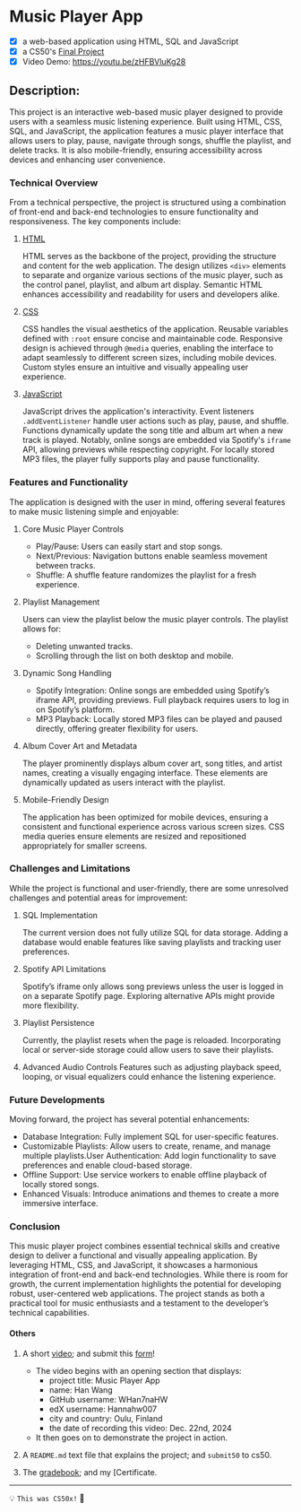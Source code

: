 # Music Player App

- [x] a web-based application using HTML, SQL and JavaScript
- [x] a CS50's [Final Project](https://cs50.harvard.edu/x/2024/project/)
- [x] Video Demo:  <https://youtu.be/zHFBVluKg28>

## Description:

  This project is an interactive web-based music player designed to provide users with a seamless music listening experience. Built using HTML, CSS, SQL, and JavaScript, the application features a music player interface that allows users to play, pause, navigate through songs, shuffle the playlist, and delete tracks. It is also mobile-friendly, ensuring accessibility across devices and enhancing user convenience.

### Technical Overview

  From a technical perspective, the project is structured using a combination of front-end and back-end technologies to ensure functionality and responsiveness. The key components include:

1. [HTML](index.html)

    HTML serves as the backbone of the project, providing the structure and content for the web application. The design utilizes ```<div>``` elements to separate and organize various sections of the music player, such as the control panel, playlist, and album art display. Semantic HTML enhances accessibility and readability for users and developers alike.

2. [CSS](styles.css)

    CSS handles the visual aesthetics of the application. Reusable variables defined with ```:root``` ensure concise and maintainable code. Responsive design is achieved through ```@media``` queries, enabling the interface to adapt seamlessly to different screen sizes, including mobile devices. Custom styles ensure an intuitive and visually appealing user experience.

3. [JavaScript](script.js)

    JavaScript drives the application's interactivity. Event listeners ```.addEventListener``` handle user actions such as play, pause, and shuffle. Functions dynamically update the song title and album art when a new track is played. Notably, online songs are embedded via Spotify's ```iframe``` API, allowing previews while respecting copyright. For locally stored MP3 files, the player fully supports play and pause functionality.

### Features and Functionality

The application is designed with the user in mind, offering several features to make music listening simple and enjoyable:

1. Core Music Player Controls

    - Play/Pause: Users can easily start and stop songs.
    - Next/Previous: Navigation buttons enable seamless movement between tracks.
    - Shuffle: A shuffle feature randomizes the playlist for a fresh experience.

2. Playlist Management

    Users can view the playlist below the music player controls. The playlist allows for:
   
    - Deleting unwanted tracks.
    - Scrolling through the list on both desktop and mobile.

4. Dynamic Song Handling

    - Spotify Integration: Online songs are embedded using Spotify’s iframe API, providing previews. Full playback requires users to log in on Spotify’s platform.
    - MP3 Playback: Locally stored MP3 files can be played and paused directly, offering greater flexibility for users.

5. Album Cover Art and Metadata

    The player prominently displays album cover art, song titles, and artist names, creating a visually engaging interface. These elements are dynamically updated as users interact with the playlist.

6. Mobile-Friendly Design

    The application has been optimized for mobile devices, ensuring a consistent and functional experience across various screen sizes. CSS media queries ensure elements are resized and repositioned appropriately for smaller screens.

### Challenges and Limitations

While the project is functional and user-friendly, there are some unresolved challenges and potential areas for improvement:

1. SQL Implementation

   The current version does not fully utilize SQL for data storage. Adding a database would enable features like saving playlists and tracking user preferences.

2. Spotify API Limitations

   Spotify’s iframe only allows song previews unless the user is logged in on a separate Spotify page. Exploring alternative APIs might provide more flexibility.

3. Playlist Persistence

   Currently, the playlist resets when the page is reloaded. Incorporating local or server-side storage could allow users to save their playlists.

4. Advanced Audio Controls
    Features such as adjusting playback speed, looping, or visual equalizers could enhance the listening experience.

### Future Developments

Moving forward, the project has several potential enhancements:

  - Database Integration: Fully implement SQL for user-specific features.
  - Customizable Playlists: Allow users to create, rename, and manage multiple playlists.User Authentication: Add login functionality to save preferences and enable cloud-based storage.
  - Offline Support: Use service workers to enable offline playback of locally stored songs.
  - Enhanced Visuals: Introduce animations and themes to create a more immersive interface.

### Conclusion

This music player project combines essential technical skills and creative design to deliver a functional and visually appealing application. By leveraging HTML, CSS, and JavaScript, it showcases a harmonious integration of front-end and back-end technologies. While there is room for growth, the current implementation highlights the potential for developing robust, user-centered web applications. The project stands as both a practical tool for music enthusiasts and a testament to the developer’s technical capabilities.


#### Others

1. A short [video](https://youtu.be/zHFBVluKg28); and submit this [form](https://forms.cs50.io/d5009db5-ee7d-43f1-8214-87cebc1a554f)!

    - The video begins with an opening section that displays:
      - project title: Music Player App
      - name: Han Wang
      - GitHub username: WHan7naHW
      - edX username: Hannahw007
      - city and country: Oulu, Finland
      - the date of recording this video: Dec. 22nd, 2024
    - It then goes on to demonstrate the project in action. 

2. A ```README.md``` text file that explains the project; and ```submit50``` to cs50.

3. The [gradebook](cs50.me/cs50x); and my [Certificate. 


---
💡 ```This was CS50x!``` 🥰
